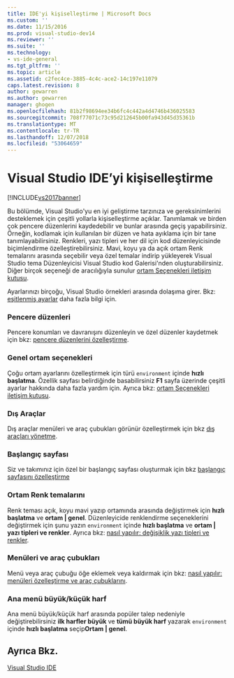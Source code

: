 ```yaml
---
title: IDE'yi kişiselleştirme | Microsoft Docs
ms.custom: ''
ms.date: 11/15/2016
ms.prod: visual-studio-dev14
ms.reviewer: ''
ms.suite: ''
ms.technology:
- vs-ide-general
ms.tgt_pltfrm: ''
ms.topic: article
ms.assetid: c2fec4ce-3885-4c4c-ace2-14c197e11079
caps.latest.revision: 8
author: gewarren
ms.author: gewarren
manager: ghogen
ms.openlocfilehash: 81b2f98694ee34b6fc4c442a4d4746b436025583
ms.sourcegitcommit: 708f77071c73c95d212645b00fa943d45d35361b
ms.translationtype: MT
ms.contentlocale: tr-TR
ms.lasthandoff: 12/07/2018
ms.locfileid: "53064659"
---
```

# <a name="personalizing-the-visual-studio-ide"></a>Visual Studio IDE’yi kişiselleştirme
[!INCLUDE[vs2017banner](../includes/vs2017banner.md)]

Bu bölümde, Visual Studio'yu en iyi geliştirme tarzınıza ve gereksinimlerini desteklemek için çeşitli yollarla kişiselleştirme açıklar. Tanımlamak ve birden çok pencere düzenlerini kaydedebilir ve bunlar arasında geçiş yapabilirsiniz. Örneğin, kodlamak için kullanılan bir düzen ve hata ayıklama için bir tane tanımlayabilirsiniz. Renkleri, yazı tipleri ve her dil için kod düzenleyicisinde biçimlendirme özelleştirebilirsiniz. Mavi, koyu ya da açık ortam Renk temalarını arasında seçebilir veya özel temalar indirip yükleyerek Visual Studio tema Düzenleyicisi Visual Studio kod Galerisi'nden oluşturabilirsiniz. Diğer birçok seçeneği de aracılığıyla sunulur [ortam Seçenekleri iletişim kutusu](../ide/reference/environment-options-dialog-box.md).

 Ayarlarınızı birçoğu, Visual Studio örnekleri arasında dolaşıma girer. Bkz: [eşitlenmiş ayarlar](../ide/synchronized-settings-in-visual-studio.md) daha fazla bilgi için.

### <a name="window-layouts"></a>Pencere düzenleri
 Pencere konumları ve davranışını düzenleyin ve özel düzenler kaydetmek için bkz: [pencere düzenlerini özelleştirme](../ide/customizing-window-layouts-in-visual-studio.md).

### <a name="general-environment-options"></a>Genel ortam seçenekleri
 Çoğu ortam ayarlarını özelleştirmek için türü `environment` içinde **hızlı başlatma**. Özellik sayfası belirdiğinde basabilirsiniz **F1** sayfa üzerinde çeşitli ayarlar hakkında daha fazla yardım için. Ayrıca bkz: [ortam Seçenekleri iletişim kutusu](../ide/reference/environment-options-dialog-box.md).

### <a name="external-tools"></a>Dış Araçlar
 Dış araçlar menüleri ve araç çubukları görünür özelleştirmek için bkz [dış araçları yönetme](../ide/managing-external-tools.md).

### <a name="start-page"></a>Başlangıç sayfası
 Siz ve takımınız için özel bir başlangıç sayfası oluşturmak için bkz [başlangıç sayfasını özelleştirme](../ide/customizing-the-start-page-for-visual-studio.md)

### <a name="environment-color-themes"></a>Ortam Renk temalarını
 Renk teması açık, koyu mavi yazıp ortamında arasında değiştirmek için **hızlı başlatma** ve **ortam &#124; genel**. Düzenleyicide renklendirme seçeneklerini değiştirmek için şunu yazın `environment` içinde **hızlı başlatma** ve **ortam &#124; yazı tipleri ve renkler**. Ayrıca bkz: [nasıl yapılır: değişiklik yazı tipleri ve renkler](../ide/how-to-change-fonts-and-colors-in-visual-studio.md).

### <a name="menus-and-toolbars"></a>Menüleri ve araç çubukları
 Menü veya araç çubuğu öğe eklemek veya kaldırmak için bkz: [nasıl yapılır: menüleri özelleştirme ve araç çubuklarını](../ide/how-to-customize-menus-and-toolbars-in-visual-studio.md).

### <a name="main-menu-casing"></a>Ana menü büyük/küçük harf
 Ana menü büyük/küçük harf arasında popüler talep nedeniyle değiştirebilirsiniz **ilk harfler büyük** ve **tümü büyük harf** yazarak `environment` içinde **hızlı başlatma** seçip**Ortam &#124; genel**.

## <a name="see-also"></a>Ayrıca Bkz.
 [Visual Studio IDE](../ide/visual-studio-ide.md)
